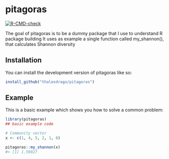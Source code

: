 
<!-- README.md is generated from README.Rmd. Please edit that file -->

# pitagoras

<!-- badges: start -->

[![R-CMD-check](https://github.com/thalesdrago/pitagoras/actions/workflows/R-CMD-check.yaml/badge.svg)](https://github.com/thalesdrago/pitagoras/actions/workflows/R-CMD-check.yaml)
<!-- badges: end -->

The goal of pitagoras is to be a dummy package that I use to understand
R package building It uses as example a single function called
my_shannon(), that calculates Shannon diversity

## Installation

You can install the development version of pitagoras like so:

``` r
install_github("thalesdrago/pitagoras")
```

## Example

This is a basic example which shows you how to solve a common problem:

``` r
library(pitagoras)
## basic example code

# Community vector
x <- c(1, 4, 5, 2, 1, 6)

pitagoras::my_shannon(x)
#> [1] 1.59027
```
